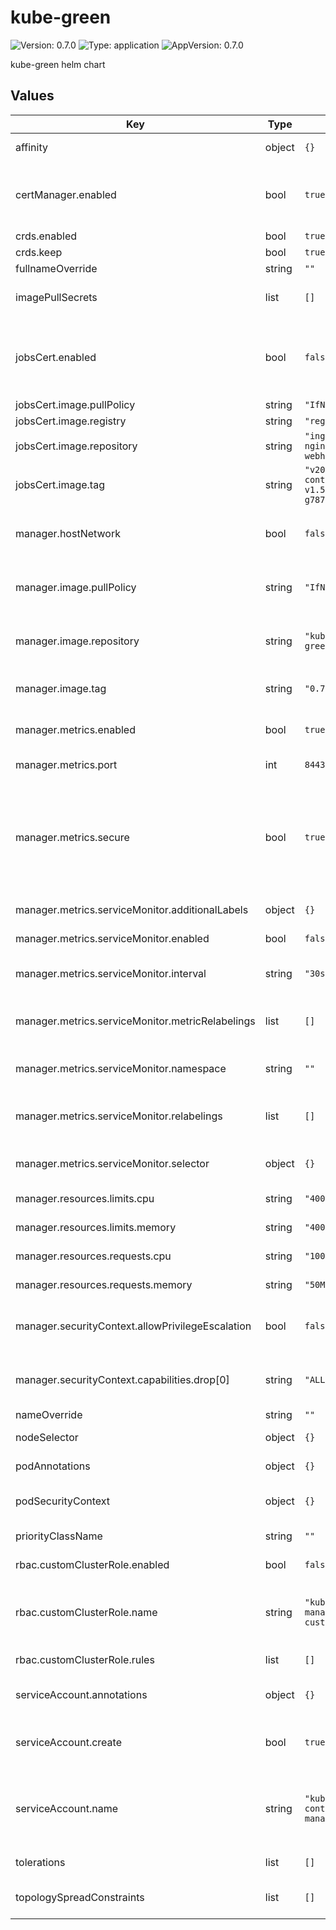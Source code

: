 # kube-green

![Version: 0.7.0](https://img.shields.io/badge/Version-0.7.0-informational?style=flat-square) ![Type: application](https://img.shields.io/badge/Type-application-informational?style=flat-square) ![AppVersion: 0.7.0](https://img.shields.io/badge/AppVersion-0.7.0-informational?style=flat-square)

kube-green helm chart

## Values

| Key | Type | Default | Description |
|-----|------|---------|-------------|
| affinity | object | `{}` | Affinity rules for pod assignment. |
| certManager.enabled | bool | `true` | If cert-manager is enabled, the configurations will use it to manage the needed certificates. |
| crds.enabled | bool | `true` |  |
| crds.keep | bool | `true` |  |
| fullnameOverride | string | `""` |  |
| imagePullSecrets | list | `[]` | List of secrets used to access private image repositories. |
| jobsCert.enabled | bool | `false` | If enabled, the certificates will be managed by a custom Job, without the integration with the cert-manager. |
| jobsCert.image.pullPolicy | string | `"IfNotPresent"` |  |
| jobsCert.image.registry | string | `"registry.k8s.io"` |  |
| jobsCert.image.repository | string | `"ingress-nginx/kube-webhook-certgen"` |  |
| jobsCert.image.tag | string | `"v20221220-controller-v1.5.1-58-g787ea74b6"` |  |
| manager.hostNetwork | bool | `false` | run the manager in the host network. Required when using a custom CNI on EKS. |
| manager.image.pullPolicy | string | `"IfNotPresent"` | Defines the image pull policy. Avoids pulling the image if it's already present. |
| manager.image.repository | string | `"kubegreen/kube-green"` | The Docker image repository for the kube-green manager application. |
| manager.image.tag | string | `"0.7.0"` | The specific image tag of the kube-green manager to use. |
| manager.metrics.enabled | bool | `true` | If enabled, the manager will expose metrics. |
| manager.metrics.port | int | `8443` | The address to bind the metrics server. |
| manager.metrics.secure | bool | `true` | If true, the metrics server will use a secure connection via HTTPS. Set it to false to use HTTP instead. The certificate will be created in a secret called "metrics-server-cert". |
| manager.metrics.serviceMonitor.additionalLabels | object | `{}` | Prometheus ServiceMonitor labels |
| manager.metrics.serviceMonitor.enabled | bool | `false` | Enable a Prometheus ServiceMonitor |
| manager.metrics.serviceMonitor.interval | string | `"30s"` | Prometheus ServiceMonitor interval |
| manager.metrics.serviceMonitor.metricRelabelings | list | `[]` | Prometheus [MetricRelabelConfigs] to apply to samples before ingestion |
| manager.metrics.serviceMonitor.namespace | string | `""` | Prometheus ServiceMonitor namespace |
| manager.metrics.serviceMonitor.relabelings | list | `[]` | Prometheus [RelabelConfigs] to apply to samples before scraping |
| manager.metrics.serviceMonitor.selector | object | `{}` | Prometheus ServiceMonitor selector |
| manager.resources.limits.cpu | string | `"400m"` | Maximum CPU allowed. |
| manager.resources.limits.memory | string | `"400Mi"` | Maximum memory allowed. |
| manager.resources.requests.cpu | string | `"100m"` | Requested CPU to guarantee for the pod. |
| manager.resources.requests.memory | string | `"50Mi"` | Requested memory to guarantee for the pod. |
| manager.securityContext.allowPrivilegeEscalation | bool | `false` | Prevents the pod from gaining additional privileges. Set to false for security. |
| manager.securityContext.capabilities.drop[0] | string | `"ALL"` | Drops all Linux capabilities for the pod, enhancing security. |
| nameOverride | string | `""` |  |
| nodeSelector | object | `{}` | Node labels for pod assignment. |
| podAnnotations | object | `{}` | Annotations to add to each pod. |
| podSecurityContext | object | `{}` | Security settings that apply to all containers in the pod. |
| priorityClassName | string | `""` | Priority class name for the pods. |
| rbac.customClusterRole.enabled | bool | `false` | If true, the custom ClusterRole is enabled. |
| rbac.customClusterRole.name | string | `"kube-green-manager-role-custom-aggregate"` | The name of the custom ClusterRole to aggregate with the default role managed by the chart. |
| rbac.customClusterRole.rules | list | `[]` | Rules to add to the custom ClusterRole. |
| serviceAccount.annotations | object | `{}` | Annotations to add to the service account if created. |
| serviceAccount.create | bool | `true` | Specifies whether a service account should be created for the application. |
| serviceAccount.name | string | `"kube-green-controller-manager"` | The name of the service account to use. If not set and create is true, a name is generated using the fullname template. |
| tolerations | list | `[]` | Tolerations for pod scheduling. |
| topologySpreadConstraints | list | `[]` | Topology spread constraints for pod placement. |

